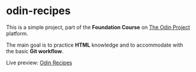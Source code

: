 
# odin-recipes

This is a simple project, part of the **Foundation Course** on [The Odin Project](https://www.theodinproject.com/) platform.

The main goal is to practice **HTML** knowledge and to accommodate with the basic **Git workflow**.

Live preview: [Odin Recipes](mircea-bolea.github.io/odin-recipes)
